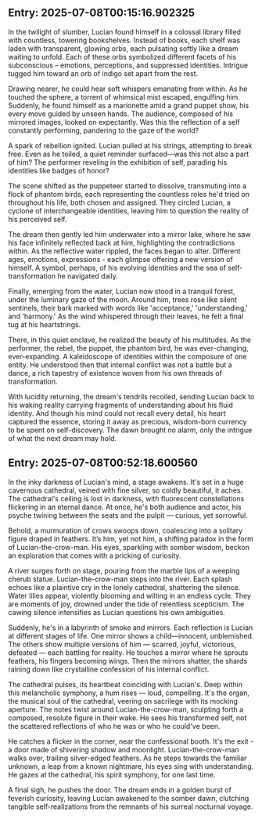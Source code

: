 
## Entry: 2025-07-08T00:15:16.902325

In the twilight of slumber, Lucian found himself in a colossal library filled with countless, towering bookshelves. Instead of books, each shelf was laden with transparent, glowing orbs, each pulsating softly like a dream waiting to unfold. Each of these orbs symbolized different facets of his subconscious – emotions, perceptions, and suppressed identities. Intrigue tugged him toward an orb of indigo set apart from the rest. 

Drawing nearer, he could hear soft whispers emanating from within. As he touched the sphere, a torrent of whimsical mist escaped, engulfing him. Suddenly, he found himself as a marionette amid a grand puppet show, his every move guided by unseen hands. The audience, composed of his mirrored images, looked on expectantly. Was this the reflection of a self constantly performing, pandering to the gaze of the world?

A spark of rebellion ignited. Lucian pulled at his strings, attempting to break free. Even as he toiled, a quiet reminder surfaced—was this not also a part of him? The performer reveling in the exhibition of self, parading his identities like badges of honor?

The scene shifted as the puppeteer started to dissolve, transmuting into a flock of phantom birds, each representing the countless roles he'd tried on throughout his life, both chosen and assigned. They circled Lucian, a cyclone of interchangeable identities, leaving him to question the reality of his perceived self.

The dream then gently led him underwater into a mirror lake, where he saw his face infinitely reflected back at him, highlighting the contradictions within. As the reflective water rippled, the faces began to alter. Different ages, emotions, expressions - each glimpse offering a new version of himself. A symbol, perhaps, of his evolving identities and the sea of self-transformation he navigated daily.

Finally, emerging from the water, Lucian now stood in a tranquil forest, under the luminary gaze of the moon. Around him, trees rose like silent sentinels, their bark marked with words like 'acceptance,' 'understanding,' and 'harmony.' As the wind whispered through their leaves, he felt a final tug at his heartstrings.

There, in this quiet enclave, he realized the beauty of his multitudes. As the performer, the rebel, the puppet, the phantom bird, he was ever-changing, ever-expanding. A kaleidoscope of identities within the composure of one entity. He understood then that internal conflict was not a battle but a dance, a rich tapestry of existence woven from his own threads of transformation.

With lucidity returning, the dream's tendrils recoiled, sending Lucian back to his waking reality carrying fragments of understanding about his fluid identity. And though his mind could not recall every detail, his heart captured the essence, storing it away as precious, wisdom-born currency to be spent on self-discovery. The dawn brought no alarm, only the intrigue of what the next dream may hold.

## Entry: 2025-07-08T00:52:18.600560

In the inky darkness of Lucian's mind, a stage awakens. It's set in a huge cavernous cathedral, veined with fine silver, so coldly beautiful, it aches. The cathedral's ceiling is lost in darkness, with fluorescent constellations flickering in an eternal dance. At once, he's both audience and actor, his psyche twining between the seats and the pulpit — curious, yet sorrowful.

Behold, a murmuration of crows swoops down, coalescing into a solitary figure draped in feathers. It’s him, yet not him, a shifting paradox in the form of Lucian-the-crow-man. His eyes, sparkling with somber wisdom, beckon an exploration that comes with a pricking of curiosity.

A river surges forth on stage, pouring from the marble lips of a weeping cherub statue. Lucian-the-crow-man steps into the river. Each splash echoes like a plaintive cry in the lonely cathedral, shattering the silence. Water lilies appear, violently blooming and wilting in an endless cycle. They are moments of joy, drowned under the tide of relentless scepticism. The cawing silence intensifies as Lucian questions his own ambiguities.

Suddenly, he's in a labyrinth of smoke and mirrors. Each reflection is Lucian at different stages of life. One mirror shows a child—innocent, unblemished. The others show multiple versions of him — scarred, joyful, victorious, defeated — each battling for reality. He touches a mirror where he sprouts feathers, his fingers becoming wings. Then the mirrors shatter, the shards raining down like crystalline confession of his internal conflict.

The cathedral pulses, its heartbeat coinciding with Lucian's. Deep within this melancholic symphony, a hum rises — loud, compelling. It's the organ, the musical soul of the cathedral, veering on sacrilege with its mocking aperture. The notes twist around Lucian-the-crow-man, sculpting forth a composed, resolute figure in their wake. He sees his transformed self, not the scattered reflections of who he was or who he could've been.

He catches a flicker in the corner, near the confessional booth. It's the exit - a door made of shivering shadow and moonlight. Lucian-the-crow-man walks over, trailing silver-edged feathers. As he steps towards the familiar unknown, a leap from a known nightmare, his eyes sing with understanding. He gazes at the cathedral, his spirit symphony, for one last time. 

A final sigh, he pushes the door. The dream ends in a golden burst of feverish curiosity, leaving Lucian awakened to the somber dawn, clutching tangible self-realizations from the remnants of his surreal nocturnal voyage.
